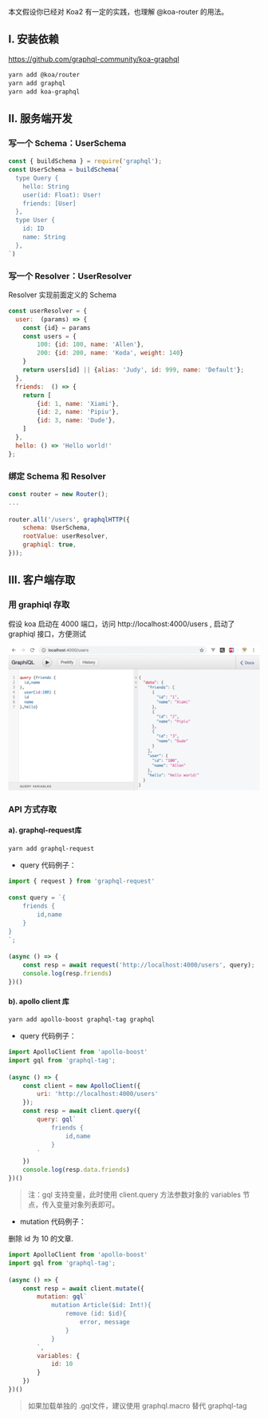 本文假设你已经对 Koa2 有一定的实践，也理解 @koa-router 的用法。

## I. 安装依赖

https://github.com/graphql-community/koa-graphql

```bash
yarn add @koa/router 
yarn add graphql
yarn add koa-graphql
```

## II. 服务端开发

### 写一个 Schema：UserSchema

```js
const { buildSchema } = require('graphql');
const UserSchema = buildSchema(`
  type Query {
    hello: String
    user(id: Float): User!
    friends: [User]
  },
  type User {
    id: ID
    name: String
  },
`)
```

### 写一个 Resolver：UserResolver

Resolver 实现前面定义的 Schema

```js
const userResolver = {
  user:  (params) => { 
    const {id} = params
    const users = {
        100: {id: 100, name: 'Allen'},
        200: {id: 200, name: 'Koda', weight: 140}
    }
    return users[id] || {alias: 'Judy', id: 999, name: 'Default'};
  },
  friends:  () => { 
    return [
        {id: 1, name: 'Xiami'},
        {id: 2, name: 'Pipiu'},
        {id: 3, name: 'Dude'},
    ] 
  },
  hello: () => 'Hello world!' 
};
```

### 绑定 Schema 和 Resolver

```js
const router = new Router();
...

router.all('/users', graphqlHTTP({
    schema: UserSchema,
    rootValue: userResolver,
    graphiql: true,
}));
```

## III. 客户端存取

### 用 graphiql 存取

假设 koa 启动在 4000 端口，访问 http://localhost:4000/users , 启动了 graphiql 接口，方便测试

![image](images/F00DBBE3820648BCBB9364F32A613A2B.png)

### API 方式存取

#### a). graphql-request库

```bash
yarn add graphql-request
```

- query 代码例子：

```js
import { request } from 'graphql-request'

const query = `{
    friends {
        id,name
    }
}
`;

(async () => {
    const resp = await request('http://localhost:4000/users', query);
    console.log(resp.friends)
})()
```

#### b). apollo client 库

```bash
yarn add apollo-boost graphql-tag graphql
```

- query 代码例子：

```js
import ApolloClient from 'apollo-boost'
import gql from 'graphql-tag';

(async () => {
    const client = new ApolloClient({
        uri: 'http://localhost:4000/users'
    });        
    const resp = await client.query({
        query: gql`
            friends {
                id,name
            }
        `
    })
    console.log(resp.data.friends)
})()
```

> 注：gql 支持变量，此时使用 client.query 方法参数对象的 variables 节点，传入变量对象列表即可。

- mutation 代码例子：

删除 id 为 10 的文章.

```js
import ApolloClient from 'apollo-boost'
import gql from 'graphql-tag';

(async () => {
    const resp = await client.mutate({
        mutation: gql`
            mutation Article($id: Int!){
                remove (id: $id){
                    error, message
                }
            }
        `,
        variables: {
            id: 10
        }
    })
})()
```

> 如果加载单独的 .gql文件，建议使用 graphql.macro 替代 graphql-tag